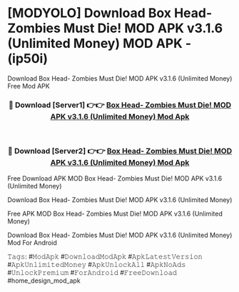 # [MODYOLO] Download Box Head- Zombies Must Die! MOD APK v3.1.6 (Unlimited Money) MOD APK - (ip50i)
Download Box Head- Zombies Must Die! MOD APK v3.1.6 (Unlimited Money) Free Mod APK

<div align="center">
<h3>🔴 Download [Server1] 👉👉 <a href="https://apk-comot.site?title=Box_Head-_Zombies_Must_Die!_MOD_APK_v3.1.6_(Unlimited_Money)">Box Head- Zombies Must Die! MOD APK v3.1.6 (Unlimited Money) Mod Apk</a></h3><br>

<h3>🔴 Download [Server2] 👉👉 <a href="https://apk-comot.site?title=Box_Head-_Zombies_Must_Die!_MOD_APK_v3.1.6_(Unlimited_Money)">Box Head- Zombies Must Die! MOD APK v3.1.6 (Unlimited Money) Mod Apk</a></h3>
</div>


Free Download APK MOD Box Head- Zombies Must Die! MOD APK v3.1.6 (Unlimited Money)

Download Box Head- Zombies Must Die! MOD APK v3.1.6 (Unlimited Money) 

Free APK MOD Box Head- Zombies Must Die! MOD APK v3.1.6 (Unlimited Money) 

Download Box Head- Zombies Must Die! MOD APK v3.1.6 (Unlimited Money) Mod For Android

𝚃𝚊𝚐𝚜: #𝙼𝚘𝚍𝙰𝚙𝚔 #𝙳𝚘𝚠𝚗𝚕𝚘𝚊𝚍𝙼𝚘𝚍𝙰𝚙𝚔 #𝙰𝚙𝚔𝙻𝚊𝚝𝚎𝚜𝚝𝚅𝚎𝚛𝚜𝚒𝚘𝚗 #𝙰𝚙𝚔𝚄𝚗𝚕𝚒𝚖𝚒𝚝𝚎𝚍𝙼𝚘𝚗𝚎𝚢 #𝙰𝚙𝚔𝚄𝚗𝚕𝚘𝚌𝚔𝙰𝚕𝚕 #𝙰𝚙𝚔𝙽𝚘𝙰𝚍𝚜 #𝚄𝚗𝚕𝚘𝚌𝚔𝙿𝚛𝚎𝚖𝚒𝚞𝚖 #𝙵𝚘𝚛𝙰𝚗𝚍𝚛𝚘𝚒𝚍 #𝙵𝚛𝚎𝚎𝙳𝚘𝚠𝚗𝚕𝚘𝚊𝚍 #home_design_mod_apk